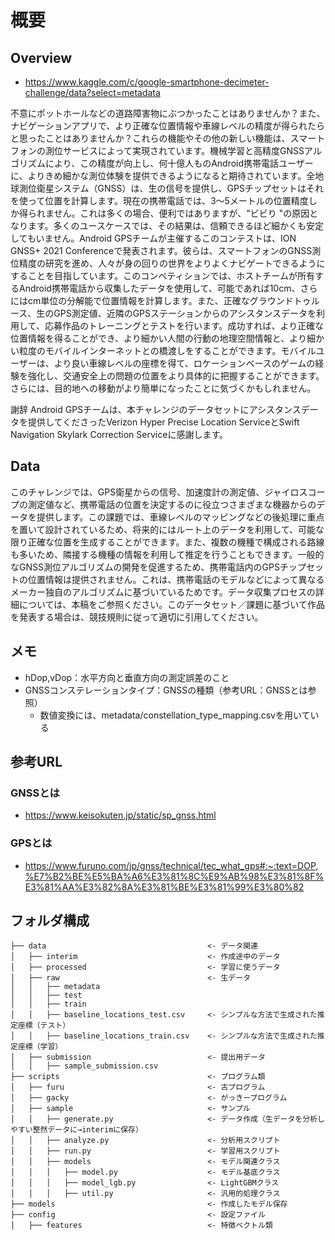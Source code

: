 
# 概要
## Overview

- https://www.kaggle.com/c/google-smartphone-decimeter-challenge/data?select=metadata

不意にポットホールなどの道路障害物にぶつかったことはありませんか？また、ナビゲーションアプリで、より正確な位置情報や車線レベルの精度が得られたらと思ったことはありませんか？これらの機能やその他の新しい機能は、スマートフォンの測位サービスによって実現されています。機械学習と高精度GNSSアルゴリズムにより、この精度が向上し、何十億人ものAndroid携帯電話ユーザーに、よりきめ細かな測位体験を提供できるようになると期待されています。全地球測位衛星システム（GNSS）は、生の信号を提供し、GPSチップセットはそれを使って位置を計算します。現在の携帯電話では、3〜5メートルの位置精度しか得られません。これは多くの場合、便利ではありますが、"ビビり "の原因となります。多くのユースケースでは、その結果は、信頼できるほど細かくも安定してもいません。Android GPSチームが主催するこのコンテストは、ION GNSS+ 2021 Conferenceで発表されます。彼らは、スマートフォンのGNSS測位精度の研究を進め、人々が身の回りの世界をよりよくナビゲートできるようにすることを目指しています。このコンペティションでは、ホストチームが所有するAndroid携帯電話から収集したデータを使用して、可能であれば10cm、さらにはcm単位の分解能で位置情報を計算します。また、正確なグラウンドトゥルース、生のGPS測定値、近隣のGPSステーションからのアシスタンスデータを利用して、応募作品のトレーニングとテストを行います。成功すれば、より正確な位置情報を得ることができ、より細かい人間の行動の地理空間情報と、より細かい粒度のモバイルインターネットとの橋渡しをすることができます。モバイルユーザーは、より良い車線レベルの座標を得て、ロケーションベースのゲームの経験を強化し、交通安全上の問題の位置をより具体的に把握することができます。さらには、目的地への移動がより簡単になったことに気づくかもしれません。

謝辞 
Android GPSチームは、本チャレンジのデータセットにアシスタンスデータを提供してくださったVerizon Hyper Precise Location ServiceとSwift Navigation Skylark Correction Serviceに感謝します。

## Data

このチャレンジでは、GPS衛星からの信号、加速度計の測定値、ジャイロスコープの測定値など、携帯電話の位置を決定するのに役立つさまざまな機器からのデータを提供します。この課題では、車線レベルのマッピングなどの後処理に重点を置いて設計されているため、将来的にはルート上のデータを利用して、可能な限り正確な位置を生成することができます。また、複数の機種で構成される路線も多いため、隣接する機種の情報を利用して推定を行うこともできます。一般的なGNSS測位アルゴリズムの開発を促進するため、携帯電話内のGPSチップセットの位置情報は提供されません。これは、携帯電話のモデルなどによって異なるメーカー独自のアルゴリズムに基づいているためです。データ収集プロセスの詳細については、本稿をご参照ください。このデータセット／課題に基づいて作品を発表する場合は、競技規則に従って適切に引用してください。

## メモ

- hDop,vDop：水平方向と垂直方向の測定誤差のこと
- GNSSコンステレーションタイプ：GNSSの種類（参考URL：GNSSとは参照）
    - 数値変換には、metadata/constellation_type_mapping.csvを用いている

## 参考URL

### GNSSとは
- https://www.keisokuten.jp/static/sp_gnss.html

### GPSとは
- https://www.furuno.com/jp/gnss/technical/tec_what_gps#:~:text=DOP,%E7%B2%BE%E5%BA%A6%E3%81%8C%E9%AB%98%E3%81%8F%E3%81%AA%E3%82%8A%E3%81%BE%E3%81%99%E3%80%82

## フォルダ構成

```
├── data                                    <- データ関連
│   ├── interim                             <- 作成途中のデータ
│   ├── processed                           <- 学習に使うデータ
│   ├── raw                                 <- 生データ
│   │   ├── metadata
│   │   ├── test
│   │   ├── train
│   │   ├── baseline_locations_test.csv     <- シンプルな方法で生成された推定座標（テスト）
│   │   ├── baseline_locations_train.csv    <- シンプルな方法で生成された推定座標（学習）
│   ├── submission                          <- 提出用データ
│   │   ├── sample_submission.csv
├── scripts                                 <- プログラム類
│   ├── furu                                <- 古プログラム
│   ├── gacky                               <- がっきープログラム
│   ├── sample                              <- サンプル
│   │   ├── generate.py                     <- データ作成（生データを分析しやすい整然データに→interimに保存）
│   │   ├── analyze.py                      <- 分析用スクリプト
│   │   ├── run.py                          <- 学習用スクリプト
│   │   ├── models                          <- モデル関連クラス
│   │   │   ├── model.py                    <- モデル基底クラス
│   │   │   ├── model_lgb.py                <- LightGBMクラス
│   │   │   ├── util.py                     <- 汎用的処理クラス
├── models                                  <- 作成したモデル保存
├── config                                  <- 設定ファイル
│   ├── features                            <- 特徴ベクトル類

```
